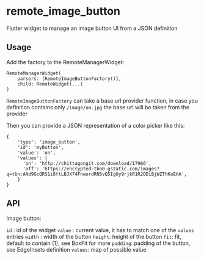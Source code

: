 # remote_image_button

Flutter widget to manage an image button UI from a JSON definition

## Usage

Add the factory to the RemoteManagerWidget:

```
RemoteManagerWidget(
    parsers: [RemoteImageButtonFactory()],
    child: RemoteWidget(...)
)
``` 

`RemoteImageButtonFactory` can take a base url provider function, in case you definition contains only `/image/on.jpg` the base url will be taken from the provider

Then you can provide a JSON representation of a color picker like this:

```
{
    'type': 'image_button',
    'id': 'myButton',
    'value': 'on',
    'values': {
      'on': 'http://chittagongit.com/download/17966',
      'off': 'https://encrypted-tbn0.gstatic.com/images?q=tbn:ANd9GcQRS1i8ftLBJX74FnwordRN5vQ5IgUy9rjkR1R2ODiBjWZThKoEHA',
    }
}
```

## API
Image button:

`id` : id of the widget
`value` : current value, it has to match one of the `values` entries
`width` : width of the button
`height`: height of the button
`fit`: fit, default to contain (1), see BoxFit for more
`padding`: padding of the button, see EdgeInsets definition
`values`: map of possible value


